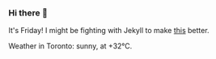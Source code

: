 ### Hi there :wave:

It's Friday! I might be fighting with Jekyll to make [this](https://swissclubto.github.io) better.

Weather in Toronto: sunny, at +32°C.

